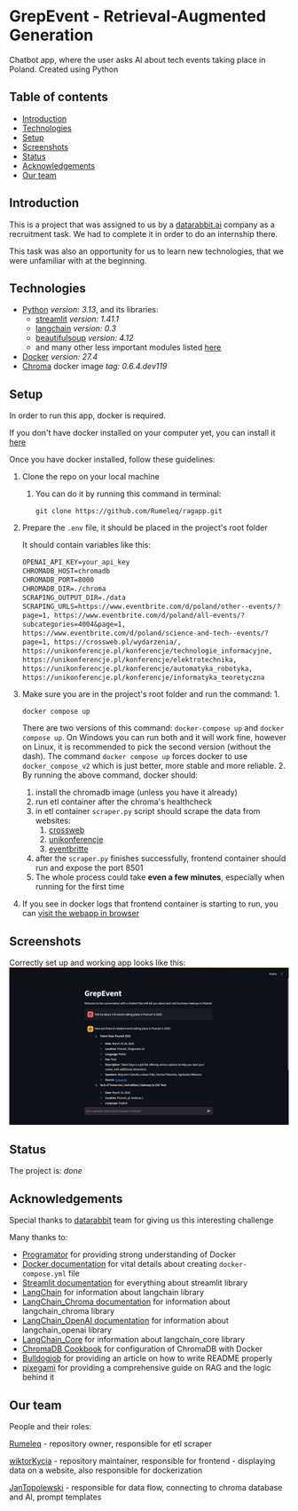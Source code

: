 # GrepEvent - Retrieval-Augmented Generation
Chatbot app, where the user asks AI about tech events taking place in Poland.
Created using Python

## Table of contents
* [Introduction](#introduction)
* [Technologies](#technologies)
* [Setup](#setup)
* [Screenshots](#screenshots)
* [Status](#status)
* [Acknowledgements](#acknowledgements)
* [Our team](#our-team)

## Introduction

This is a project that was assigned to us by a [datarabbit.ai](https://www.datarabbit.ai/) company as a recruitment task.
We had to complete it in order to do an internship there.

This task was also an opportunity for us to learn new technologies, 
that we were unfamiliar with at the beginning.

## Technologies

- [Python](https://www.python.org/downloads/) _version: 3.13_, and its libraries:
  - [streamlit](https://docs.streamlit.io/) _version: 1.41.1_
  - [langchain](https://python.langchain.com/docs/introduction/) _version: 0.3_
  - [beautifulsoup](https://pypi.org/project/beautifulsoup4/) _version: 4.12_
  - and many other less important modules listed [here](./requirements.txt) 
- [Docker](https://docs.docker.com/) _version: 27.4_
- [Chroma](https://hub.docker.com/r/chromadb/chroma/tags) docker image _tag: 0.6.4.dev119_

## Setup

In order to run this app, docker is required. 

If you don't have docker installed on your computer yet, you can install it [here](https://docs.docker.com/get-started/get-docker/)

Once you have docker installed, follow these guidelines:
1. Clone the repo on your local machine 
   1. You can do it by running this command in terminal:
        ```
        git clone https://github.com/Rumeleq/ragapp.git
        ```
2. Prepare the `.env` file, it should be placed in the project's root folder

    It should contain variables like this:
    ```
    OPENAI_API_KEY=your_api_key
    CHROMADB_HOST=chromadb
    CHROMADB_PORT=8000
    CHROMADB_DIR=./chroma
    SCRAPING_OUTPUT_DIR=./data
    SCRAPING_URLS=https://www.eventbrite.com/d/poland/other--events/?page=1, https://www.eventbrite.com/d/poland/all-events/?subcategories=4004&page=1, https://www.eventbrite.com/d/poland/science-and-tech--events/?page=1, https://crossweb.pl/wydarzenia/, https://unikonferencje.pl/konferencje/technologie_informacyjne, https://unikonferencje.pl/konferencje/elektrotechnika, https://unikonferencje.pl/konferencje/automatyka_robotyka, https://unikonferencje.pl/konferencje/informatyka_teoretyczna
    ```

3. Make sure you are in the project's root folder and run the command:
   1.
    ```
    docker compose up
    ```
    There are two versions of this command: `docker-compose up` and `docker compose up`. On Windows you can run both and it will work fine, however on Linux, it is recommended to pick the second version (without the dash). The command `docker compose up` forces docker to use `docker_compose_v2` which is just better, more stable and more reliable.
   2. By running the above command, docker should:
      1. install the chromadb image (unless you have it already)
      2. run etl container after the chroma's healthcheck
      3. in etl container `scraper.py` script should scrape the data from websites:
         1. [crossweb](https://crossweb.pl/)
         2. [unikonferencje](https://unikonferencje.pl/)
         3. [eventbritte](https://www.eventbrite.com/)
      4. after the `scraper.py` finishes successfully, frontend container should run and expose the port 8501
   3. The whole process could take **even a few minutes**, especially when running for the first time
4. If you see in docker logs that frontend container is starting to run, you can [visit the webapp in browser](http://localhost:8501) 

## Screenshots

Correctly set up and working app looks like this:
![app in use](./images/use-of-app.jpg)

## Status

The project is: _done_

## Acknowledgements

Special thanks to [datarabbit](https://www.datarabbit.ai/) team for giving us this interesting challenge

Many thanks to:
- [Programator](https://www.youtube.com/watch?v=wFcAa28kjVQ&list=PLkcy-k498-V5AmftzfqinpMF2LFqSHK5n) for providing strong understanding of Docker
- [Docker documentation](https://docs.docker.com/manuals/) for vital details about creating `docker-compose.yml` file
- [Streamlit documentation](https://docs.streamlit.io/) for everything about streamlit library
- [LangChain](https://python.langchain.com/docs/introduction/) for information about langchain library
- [LangChain_Chroma documentation](https://api.python.langchain.com/en/latest/vectorstores/langchain_chroma.vectorstores.Chroma.html) for information about langchain_chroma library
- [LangChain_OpenAI documentation](https://api.python.langchain.com/en/latest/openai_api_reference.html) for information about langchain_openai library
- [LangChain_Core](https://api.python.langchain.com/en/latest/core_api_reference.html#module-langchain_core.messages) for information about langchain_core library
- [ChromaDB Cookbook](https://cookbook.chromadb.dev/running/health-checks/) for configuration of ChromaDB with Docker
- [Bulldogjob](https://bulldogjob.com/readme/how-to-write-a-good-readme-for-your-github-project) for providing an article on how to write README properly
- [pixegami](https://www.youtube.com/watch?v=tcqEUSNCn8I) for providing a comprehensive guide on RAG and the logic behind it

## Our team
People and their roles:

[Rumeleq](https://github.com/Rumeleq) - repository owner, responsible for etl scraper

[wiktorKycia](https://github.com/wiktorKycia) - repository maintainer, responsible for frontend - displaying data on a website, also responsible for dockerization

[JanTopolewski](https://github.com/JanTopolewski) - responsible for data flow, connecting to chroma database and AI, prompt templates
